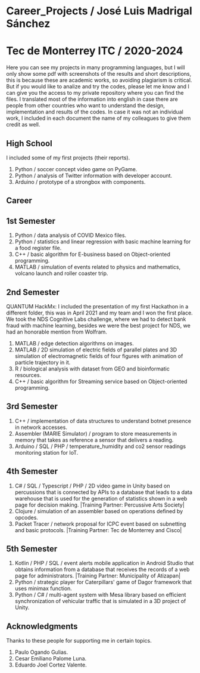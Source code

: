 # Career_Projects / José Luis Madrigal Sánchez
# Tec de Monterrey ITC / 2020-2024
Here you can see my projects in many programming languages, but I will only show some pdf with screenshots of the results and short descriptions, this is because these are academic works, so avoiding plagiarism is critical. But if you would like to analize and try the codes, please let me know and I can give you the access to my private repository where you can find the files. I translated most of the information into english in case there are people from other countries who want to understand the design, implementation and results of the codes. In case it was not an individual work, I included in each document the name of my colleagues to give them credit as well.

## High School

I included some of my first projects (their reports).
1. Python / soccer concept video game on PyGame.
2. Python / analysis of Twitter information with developer account.
3. Arduino / prototype of a strongbox with components.

## Career

## 1st Semester

1. Python / data analysis of COVID Mexico files.
2. Python / statistics and linear regression with basic machine learning for a food register file.
3. C++ / basic algorithm for E-business based on Object-oriented programming.
4. MATLAB / simulation of events related to physics and mathematics, volcano launch and roller coaster trip.

## 2nd Semester

QUANTUM HackMx: I included the presentation of my first Hackathon in a different folder, this was in April 2021 and my team and I won the first place. We took the NDS Cognitive Labs challenge, where we had to detect bank fraud with machine learning, besides we were the best project for NDS, we had an honorable mention from Wolfram.
1. MATLAB / edge detection algorithms on images.
2. MATLAB / 2D simulation of electric fields of parallel plates and 3D simulation of electromagnetic fields of four figures with animation of particle trajectory in it.
3. R / biological analysis with dataset from GEO and bioinformatic resources.
5. C++ / basic algorithm for Streaming service based on Object-oriented programming.

## 3rd Semester

1. C++ / implementation of data structures to understand botnet presence in network accesses.
2. Assembler (MARIE Simulator) / program to store measurements in memory that takes as reference a sensor that delivers a reading.
3. Arduino / SQL / PHP / temperature_humidity and co2 sensor readings monitoring station for IoT.

## 4th Semester
1. C# / SQL / Typescript / PHP / 2D video game in Unity based on percussions that is connected by APIs to a database that leads to a data warehouse that is used for the generation of statistics shown in a web page for decision making. |Training Partner: Percussive Arts Society|
2. Clojure / simulation of an assembler based on operations defined by opcodes.
3. Packet Tracer / network proposal for ICPC event based on subnetting and basic protocols. |Training Partner: Tec de Monterrey and Cisco|

## 5th Semester
1. Kotlin / PHP / SQL / event alerts mobile application in Android Studio that obtains information from a database that receives the records of a web page for administrators. |Training Partner: Municipality of Atizapan|
2. Python / strategic player for Caterpillars' game of Dagor framework that uses minimax function.
3. Python / C# / multi-agent system with Mesa library based on efficient synchronization of vehicular traffic that is simulated in a 3D project of Unity.

## Acknowledgments

Thanks to these people for supporting me in certain topics.
1. Paulo Ogando Gulias.
2. Cesar Emiliano Palome Luna.
3. Eduardo Joel Cortez Valente.
